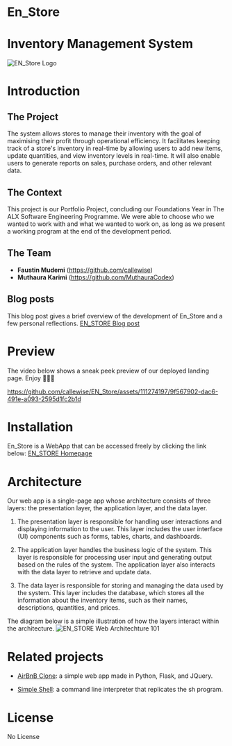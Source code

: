 # En_Store 
# Inventory Management System
![EN_Store Logo](https://github.com/callewise/EN_Store/assets/111274197/f0862189-8ada-40ca-b6d0-857c066fcd45)


# Introduction
## The Project
The system allows stores to manage their inventory with the goal of maximising their profit through operational efficiency. It facilitates keeping track of a store's inventory in real-time by allowing users to add new items, update quantities, and view inventory levels in real-time. It will also enable users to generate reports on sales, purchase orders, and other relevant data.
 
## The Context
This project is our Portfolio Project, concluding our Foundations Year in The ALX Software Engineering Programme. We were able to choose who we wanted to work with and what we wanted to work on, as long as we present a working program at the end of the development period.

## The Team
* **Faustin Mudemi** (https://github.com/callewise)
* **Muthaura Karimi** (https://github.com/MuthauraCodex)

## Blog posts
This blog post gives a brief overview of the development of En_Store and a few personal reflections.
[EN_STORE Blog post](https://medium.com/@Muthaura_K/en-store-inventory-management-system-289ace809b7f)

# Preview
The video below shows a sneak peek preview of our deployed landing page. Enjoy 🙂🙂🙂

https://github.com/callewise/EN_Store/assets/111274197/9f567902-dac6-491e-a093-2595d1fc2b1d

# Installation
En_Store is a WebApp that can be accessed freely by clicking the link below:
[EN_STORE Homepage](http://en-store.rf.gd)

# Architecture
Our web app is a single-page app whose architecture consists of three layers: the presentation layer, the application layer, and the data layer. 

1. The presentation layer is responsible for handling user interactions and displaying information to the user. This layer includes the user interface (UI) components such as forms, tables, charts, and dashboards.

2. The application layer handles the business logic of the system. This layer is responsible for processing user input and generating output based on the rules of the system. The application layer also interacts with the data layer to retrieve and update data.

3. The data layer is responsible for storing and managing the data used by the system. This layer includes the database, which stores all the information about the inventory items, such as their names, descriptions, quantities, and prices.

The diagram below is a simple illustration of how the layers interact within the architecture.
![EN_STORE Web Architechture 101](https://github.com/callewise/EN_Store/assets/111274197/f4e6b43a-6396-4a42-85a4-142d6a5f6a0f)

# Related projects
* [AirBnB Clone](https://github.com/MuthauraCodex/AirBnB_clone_v4): a simple web app made in Python, Flask, and JQuery.

* [Simple Shell](https://github.com/callewise/simple_shell): a command line interpreter that replicates the sh program.

# License
No License
